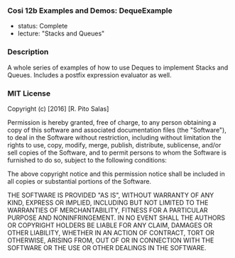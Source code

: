 ### Cosi 12b Examples and Demos: DequeExample

* status: Complete
* lecture: "Stacks and Queues"

### Description

A whole series of examples of how to use Deques to implement Stacks and Queues. Includes a postfix expression evaluator as well.

### MIT License

Copyright (c) \[2016\] \[R. Pito Salas\]

Permission is hereby granted, free of charge, to any person obtaining a copy
of this software and associated documentation files (the "Software"), to deal
in the Software without restriction, including without limitation the rights
to use, copy, modify, merge, publish, distribute, sublicense, and/or sell
copies of the Software, and to permit persons to whom the Software is
furnished to do so, subject to the following conditions:

The above copyright notice and this permission notice shall be included in all
copies or substantial portions of the Software.

THE SOFTWARE IS PROVIDED "AS IS", WITHOUT WARRANTY OF ANY KIND, EXPRESS OR
IMPLIED, INCLUDING BUT NOT LIMITED TO THE WARRANTIES OF MERCHANTABILITY,
FITNESS FOR A PARTICULAR PURPOSE AND NONINFRINGEMENT. IN NO EVENT SHALL THE
AUTHORS OR COPYRIGHT HOLDERS BE LIABLE FOR ANY CLAIM, DAMAGES OR OTHER
LIABILITY, WHETHER IN AN ACTION OF CONTRACT, TORT OR OTHERWISE, ARISING FROM,
OUT OF OR IN CONNECTION WITH THE SOFTWARE OR THE USE OR OTHER DEALINGS IN THE
SOFTWARE.



